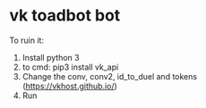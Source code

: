 # vk toadbot bot
To ruin it:
1. Install python 3
2. to cmd: pip3 install vk_api
3. Сhange the conv, conv2, id_to_duel and tokens (https://vkhost.github.io/)
4. Run
